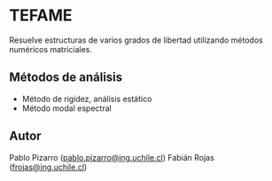 # TEFAME
Resuelve estructuras de varios grados de libertad utilizando métodos numéricos matriciales.

## Métodos de análisis
- Método de rigidez, análisis estático
- Método modal espectral

## Autor
Pablo Pizarro (pablo.pizarro@ing.uchile.cl)
Fabián Rojas (frojas@ing.uchile.cl)